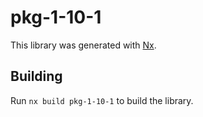 # pkg-1-10-1

This library was generated with [Nx](https://nx.dev).

## Building

Run `nx build pkg-1-10-1` to build the library.
